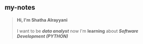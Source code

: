 ## my-notes
> #### Hi, I'm **Shatha Alrayyani**
> I want to be ***data analyst***
> now I'm **learning** about ***Software Development (PYTHON)***
